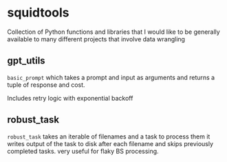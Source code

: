 # squidtools

Collection of Python functions and libraries that I would like to be
generally available to many different projects that involve data wrangling

## gpt_utils

`basic_prompt` which takes a prompt and input as arguments
and returns a tuple of response and cost.

Includes retry logic with exponential backoff

## robust_task

`robust_task` takes an iterable of filenames and a task to process them
it writes output of the task to disk after each filename and skips previously
completed tasks. very useful for flaky BS processing.
